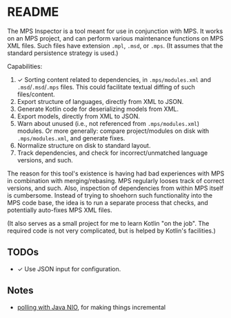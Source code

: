 # README

The MPS Inspector is a tool meant for use in conjunction with MPS.
It works on an MPS project, and can perform various maintenance functions on MPS XML files.
Such files have extension `.mpl`, `.msd`, or `.mps`.
(It assumes that the standard persistence strategy is used.)

Capabilities:

1. &#10003; Sorting content related to dependencies, in `.mps/modules.xml` and `.msd`/`.msd`/`.mps` files.
    This could facilitate textual diffing of such files/content.
1. Export structure of languages, directly from XML to JSON.
1. Generate Kotlin code for deserializing models from XML.
1. Export models, directly from XML to JSON.
1. Warn about unused (i.e., not referenced from `.mps/modules.xml`) modules.
    Or more generally: compare project/modules on disk with `.mps/modules.xml`, and generate fixes.
1. Normalize structure on disk to standard layout.
1. Track dependencies, and check for incorrect/unmatched language versions, and such.

The reason for this tool's existence is having had bad experiences with MPS in combination with merging/rebasing.
MPS regularly looses track of correct versions, and such.
Also, inspection of dependencies from within MPS itself is cumbersome.
Instead of trying to shoehorn such functionality into the MPS code base, the idea is to run a separate process that checks, and potentially auto-fixes MPS XML files.

(It also serves as a small project for me to learn Kotlin "on the job".
The required code is not very complicated, but is helped by Kotlin's facilities.)


## TODOs

* &#10003; Use JSON input for configuration.


## Notes

* [polling with Java NIO](https://dzone.com/articles/event-driven-architecture-over-polling-architecture), for making things incremental

